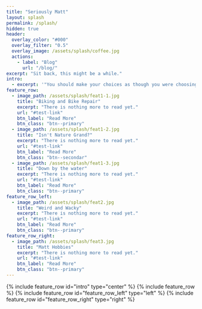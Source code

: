 ```yaml
---
title: "Seriously Matt"
layout: splash
permalink: /splash/
hidden: true
header:
  overlay_color: "#000"
  overlay_filter: "0.5"
  overlay_image: /assets/splash/coffee.jpg
  actions:
    - label: "Blog"
      url: "/blog/"
excerpt: "Sit back, this might be a while."
intro: 
  - excerpt: '"You should make your choices as though you were choosing on behalf of the whole humanity, taking the entire burden of responsibility for how the human race behaves."'
feature_row:
  - image_path: /assets/splash/feat1-1.jpg
    title: "Biking and Bike Repair"
    excerpt: "There is nothing more to read yet."
    url: "#test-link"
    btn_label: "Read More"
    btn_class: "btn--primary"
  - image_path: /assets/splash/feat1-2.jpg
    title: "Isn't Nature Grand?"
    excerpt: "There is nothing more to read yet."
    url: "#test-link"
    btn_label: "Read More"
    btn_class: "btn--secondar"
  - image_path: /assets/splash/feat1-3.jpg
    title: "Down by the water"
    excerpt: "There is nothing more to read yet."
    url: "#test-link"
    btn_label: "Read More"
    btn_class: "btn--primary"
feature_row_left:
  - image_path: /assets/splash/feat2.jpg
    title: "Weird and Wacky"
    excerpt: "There is nothing more to read yet."
    url: "#test-link"
    btn_label: "Read More"
    btn_class: "btn--primary"
feature_row_right:
  - image_path: /assets/splash/feat3.jpg
    title: "Matt Hobbies"
    excerpt: "There is nothing more to read yet."
    url: "#test-link"
    btn_label: "Read More"
    btn_class: "btn--primary"
---
```


{% include feature_row id="intro" type="center" %}
{% include feature_row %}
{% include feature_row id="feature_row_left" type="left" %}
{% include feature_row id="feature_row_right" type="right" %}